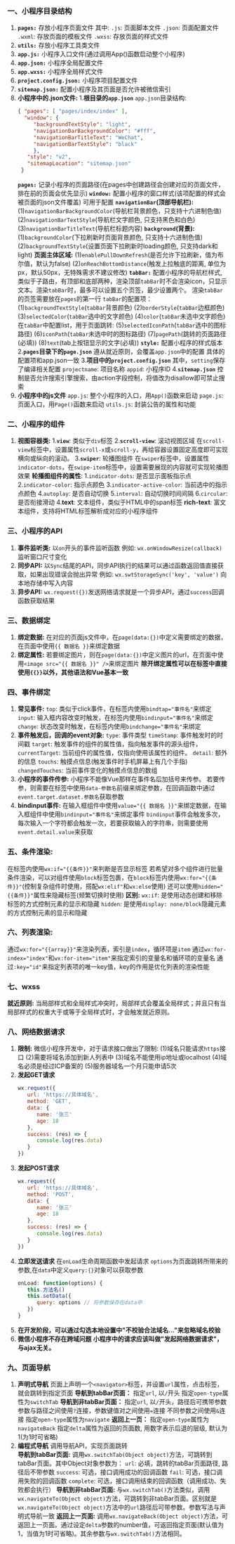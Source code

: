 ### 一、小程序目录结构
1. **`pages:`** 存放小程序页面文件
   其中:
   `.js`: 页面脚本文件
   `.json`: 页面配置文件
   `.wxml`: 存放页面的模板文件
   `.wxss`: 存放页面的样式文件
2. **`utils:`** 存放小程序工具类文件
3. **`app.js:`** 小程序入口文件(通过调用App()函数启动整个小程序)
4. **`app.json:`** 小程序全局配置文件
5. **`app.wxss:`** 小程序全局样式文件
6. **`project.config.json:`** 小程序项目配置文件
7. **`sitemap.json:`** 配置小程序及其页面是否允许被微信索引
8. **小程序中的.json文件:**
   1.**根目录的`app.json`**
   `app.json`目录结构:
   ```json
   { "pages": [ "pages/index/index" ],
     "window": {
        "backgroundTextStyle": "light",
        "navigationBarBackgroundColor": "#fff",
        "navigationBarTitleText": "WeChat",
        "navigationBarTextStyle": "black"
        },
      "style": "v2",
      "sitemapLocation": "sitemap.json"
    }
   ```
   **`pages:`** 记录小程序的页面路径(在pages中创建路径会创建对应的页面文件，排在前的页面会优先显示)
   **`window:`** 
   配置小程序的窗口样式(该项配置的样式会被页面的json文件覆盖)
   可用于配置 **`navigationBar`(顶部导航栏):**
   (1)`navigationBarBackgroundColor`(导航栏背景颜色，只支持十六进制色值)
   (2)`navigationBarTextStyle`(导航栏文字颜色, 只支持黑色和白色)
   (3)`navigationBarTitleText`(导航栏标题内容)
   **`background`(背景):**
   (1)`backgroundColor`(下拉刷新时页面背景颜色, 只支持十六进制色值)
   (2)`backgroundTextStyle`(设置页面下拉刷新时loading颜色, 只支持dark和light)
   **页面主体区域:**
   (1)`enablePullDownRefresh`(是否允许下拉刷新，值为布尔值，默认为false)
   (2)`onReachBottomDistance`(触发上拉触底的距离, 单位为px，默认50px，无特殊需求不建议修改) 
   **`tabBar:`** 配置小程序的导航栏样式, 类似于子路由，有顶部和底部两种，渲染顶部`tabBar`时不会渲染icon，只显示文本。渲染`tabBar`时，最多可以设置五个页签，最少设置两个。
   渲染`tabBar`的页签需要放在`pages`的第一行
   `tabBar`的配置项：
   (1)`backgroundTextStyle`(`tabBar`背景颜色)
   (2)`borderStyle`(`tabBar`边框颜色)
   (3)`selectedColor`(`tabBar`选中的文字颜色)
   (4)`color`(`tabBar`未选中文字颜色)
   在`tabBar`中配置list，用于页面跳转:
   (5)`selectedIconPath`(`tabBar`选中的图标路径)
   (6)`iconPath`(`tabBar`未选中时的图标路径)
   (7)`pagePath`(跳转的页面路径(必填))
   (8)`text`(tab上按钮显示的文字(必填))
   **`style:`** 配置小程序的样式版本
   2.**`pages`目录下的`page.json`**
   遵从就近原则，会覆盖`app.json`中的配置
   具体的配置项和app.json一致
   3.**项目中的`project.config.json`**
   其中，`setting`保存了编译相关配置
   `projectname`: 项目名称
   `appid`: 小程序ID
   4.**`sitemap.json`** 
   控制是否允许搜索引擎搜索，由action字段控制，将值改为disallow即可禁止搜索
9. **小程序中的js文件**
   `app.js`: 整个小程序的入口，用`App()`函数来启动
   `page.js`: 页面入口，用`Page()`函数来启动
   `utils.js`: 封装公告的属性和功能
### 二、小程序的组件
1. **视图容器类:**
   1.**`view`**: 类似于`div`标签
   2.**`scroll-view`**: 滚动视图区域
     在`scroll-view`标签中，设置属性`scroll-x`或`scroll-y`，再给容器设置固定高度即可实现横向或纵向的滚动。
   3.**`swiper`**: 轮播图组件
     在`swiper`标签中，设置属性`indicator-dots`，在`swipe-item`标签中，设置需要展现的内容就可实现轮播图效果
     **轮播图组件的属性**:
     1.`indicator-dots`: 是否显示面板指示点
     2.`indicator-color`: 指示点颜色
     3.`indicator-active-color`: 当前选中的指示点颜色
     4.`autoplay`: 是否自动切换
     5.`interval`: 自动切换时间间隔
     6.`circular`: 是否衔接滑动
   4.**text**: 文本组件，类似于HTML中的span标签
     **rich-text**: 富文本组件，支持将HTML标签解析成对应的小程序组件
### 三、小程序的API
1. **事件监听类:**
   以`on`开头的事件监听函数
   例如: `wx.onWindowResize(callback)` 监听窗口尺寸变化
2. **同步API:**
   以`Sync`结尾的API，同步API执行的结果可以通过函数返回值直接获取，如果出现错误会抛出异常
   例如: `wx.swtStorageSync('key', 'value')` 向本地存储中写入内容
3. **异步API:**
   `wx.request({})`发送网络请求就是一个异步API，通过`success`回调函数获取结果
### 三、数据绑定
1. **绑定数据:**
   在对应的页面js文件中，在`page(data:{})`中定义需要绑定的数据，在页面中使用`{{ 数据名 }}`来绑定数据
2. **绑定属性:**
   若要绑定图片，则在`page(data:{})`中定义图片的url，在页面中使用`<image src="{{ 数据名 }}" />`来绑定图片
   **除开绑定属性可以在标签中直接使用`{{}}`以外，其他语法和Vue基本一致**
### 四、事件绑定
1. **常见事件:**
   `top`: 类似于click事件，在标签内使用`bindtap="事件名"`来绑定
   `input`: 输入框内容改变时触发，在标签内使用`bindinput="事件名"`来绑定
   `change`: 状态改变时触发，在标签内使用`bindchange="事件名"`来绑定
2. **事件触发后，回调的event对象:**
   `type`: 事件类型
   `timeStamp`: 事件触发时的时间戳
   `target`: 触发事件的组件的属性值，指向触发事件的源头组件，
   `currentTarget`: 当前组件的属性值，仅指向使用该属性的组件。
   `detail`: 额外的信息
   `touchs`: 触摸点信息(触发事件时手机屏幕上有几个手指)
   `changedTouches`: 当前事件变化的触摸点信息的数组
3. **小程序的事件传参:**
   小程序不能像Vue那样在事件名后加括号来传参。
   若要传参，则需要在标签中使用`data-参数名`前缀来绑定参数，在回调函数中通过`event.target.dataset.参数名`获取参数
4. **bindinput事件:**
   在输入框组件中使用`value="{{ 数据名 }}"`来绑定数据，在输入框组件中使用`bindinput="事件名"`来绑定事件
   `bindinput`事件会触发多次，每次输入一个字符都会触发一次，若要获取输入的字符串，则需要使用`event.detail.value`来获取
### 五、条件渲染:
   在标签内使用`wx:if="{{条件}}"`来判断是否显示标签
   若希望对多个组件进行批量条件渲染，可以对组件使用`block`标签包裹，在`block`标签内使用`wx:for="{{条件}}"`(控制复杂组件时使用，搭配`wx:elif"`和`wx:else`使用)
   还可以使用`hidden="{{条件}}"`属性来隐藏标签(频繁切换时使用)
   **区别:**
   `wx:if`: 是使用动态创建和移除标签的方式控制元素的显示和隐藏
   `hidden`: 是使用`display: none/block`隐藏元素的方式控制元素的显示和隐藏
### 六、列表渲染:
   通过`wx:for="{{array}}"`来渲染列表，索引是`index`，循环项是`item`
   通过`wx:for-index="index"`和`wx:for-item="item"`来指定索引的变量名和循环项的变量名
   通过`:key="id"`来指定列表项的唯一key值，key的作用是优化列表的渲染性能
### 七、wxss
   **就近原则:** 
   当局部样式和全局样式冲突时，局部样式会覆盖全局样式；并且只有当局部样式的权重大于或等于全局样式时，才会触发就近原则。
### 八、网络数据请求
1. **限制:**
   微信小程序开发中，对于请求接口做出了限制:
   (1)域名只能请求`https`接口
   (2)需要将域名添加到新人列表中
   (3)域名不能使用ip地址或localhost
   (4)域名必须是经过ICP备案的
   (5)服务器域名一个月只能申请5次
2. **发起GET请求**
   ```js
   wx.request({
      url: 'https://具体域名',
      method: 'GET',
      data: {
         name: '张三'
         age: 18
      },
      success: (res) => {
         console.log(res.data)
      }
   })
   ```
3. **发起POST请求**
   ```js
   wx.request({
      url: 'https://具体域名',
      method: 'POST',
      data: {
         name: '张三'
         age: 18
      },
      success: (res) => {
         console.log(res.data)
      }
   })
   ```
4. **立即发送请求**
   在`onLoad`生命周期函数中发起请求
   `options`为页面跳转所带来的参数,在`data`中定义`query:{}`对象可以获取参数
   ```js
   onLoad: function(options) {
      this.方法名()
      this.setData({
         query: options // 将参数保存在data中
      })
   }
   ```
5. **在开发阶段，可以通过勾选本地设置中"不校验合法域名..."来忽略域名校验**
6. **微信小程序不存在跨域问题**
   **小程序中的请求应该叫做"发起网络数据请求"，与ajax无关。**
### 九、页面导航
1. **声明式导航**
   页面上声明一个`<navigator>`标签，并设置`url`属性，点击标签，就会跳转到指定页面
   **导航到tabBar页面：**
   指定`url`, 以`/`开头
   指定`open-type`属性为`switchTab`
   **导航到非tabBar页面：**
   指定`url`, 以`/`开头，路径后可携带参数
   参数与路径之间使用`?`连接，参数键值对之间使用`=`连接
   不同参数之间使用`&`连接
   指定`open-type`属性为`navigate`
   **返回上一页：**
   指定`open-type`属性为`navigateBack`
   指定`delta`属性为返回的页面数, 用数字表示后退的层级, 默认为1(为1时可省略)
2. **编程式导航** 
   调用导航API，实现页面跳转  
   **导航到tabBar页面:**
   调用`wx.switchTab(Object object)`方法，可跳转到tabBar页面。其中Object对象参数为：
   `url`: 必填，跳转的tabBar页面路径, 路径后不带参数
   `success`: 可选，接口调用成功的回调函数
   `fail`: 可选，接口调用失败的回调函数
   `complete`: 可选，接口调用结束的回调函数（调用成功、失败都会执行）
   **导航到非tabBar页面:**
   与`wx.switchTab()`方法类似，调用`wx.navigateTo(Object object)`方法，可跳转到非tabBar页面。区别就是`wx.navigateTo(Object object)`方法中的`url`路径后可带参数。参数写法与声明式导航一致
   **返回上一页面:**
   调用`wx.navigateBack(Object object)`方法，可返回上一页面。通过设定`delta`参数的number值，可返回指定页面(默认值为1，当值为1时可省略)。其余参数与`wx.switchTab()`方法相同。

